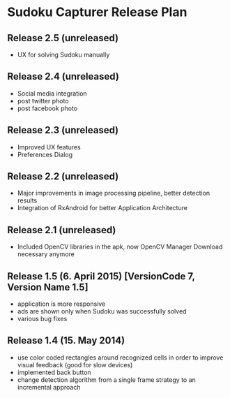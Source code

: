 # Sudoku Capturer Release Plan

## Release 2.5 (unreleased)

- UX for solving Sudoku manually

## Release 2.4 (unreleased)

- Social media integration
- post twitter photo
- post facebook photo

## Release 2.3 (unreleased)

- Improved UX features
- Preferences Dialog

## Release 2.2 (unreleased)

- Major improvements in image processing pipeline, better detection results
- Integration of RxAndroid for better Application Architecture

## Release 2.1 (unreleased)

- Included OpenCV libraries in the apk, now OpenCV Manager Download necessary anymore

## Release 1.5 (6. April 2015) [VersionCode 7, Version Name 1.5]

- application is more responsive
- ads are shown only when Sudoku was successfully solved
- various bug fixes

## Release 1.4 (15. May 2014)

- use color coded rectangles around recognized cells in order to improve visual feedback (good for slow devices)
- implemented back button
- change detection algorithm from a single frame strategy to an incremental approach